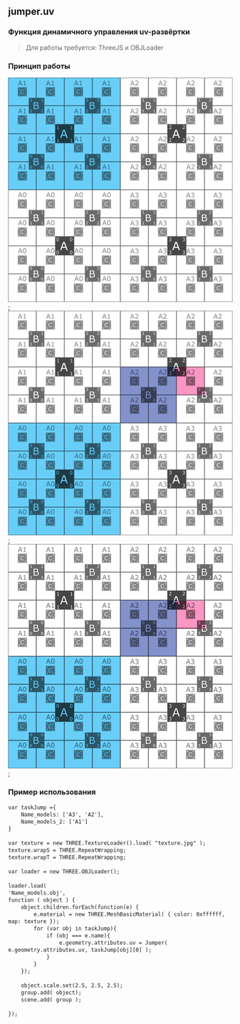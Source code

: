 ## jumper.uv
### Функция динамичного управления uv-развёртки

> Для работы требуется: ThreeJS и OBJLoader


### Принцип работы

![alt text](img/gif_1.gif);
![alt text](img/gif_2.gif);
![alt text](img/gif_3.gif);


### Пример использования

```
var taskJump ={
    Name_models: ['A3', 'A2'],
    Name_models_2: ['A1']
}

var texture = new THREE.TextureLoader().load( "texture.jpg" );
texture.wrapS = THREE.RepeatWrapping;
texture.wrapT = THREE.RepeatWrapping;

var loader = new THREE.OBJLoader(); 

loader.load(
'Name_models.obj',
function ( object ) {
    object.children.forEach(function(e) {                        
        e.material = new THREE.MeshBasicMaterial( { color: 0xffffff, map: texture });
        for (var obj in taskJump){
            if (obj === e.name){
                e.geometry.attributes.uv = Jumper( e.geometry.attributes.uv, taskJump[obj][0] );
            }
        }
    });

    object.scale.set(2.5, 2.5, 2.5);
    group.add( object);
    scene.add( group );

});

```